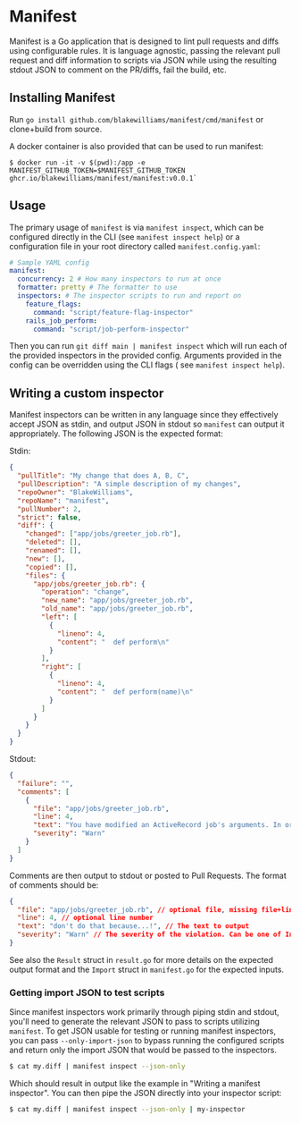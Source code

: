 # Manifest

Manifest is a Go application that is designed to lint pull requests and diffs
using configurable rules. It is language agnostic, passing the relevant pull
request and diff information to scripts via JSON while using the resulting
stdout JSON to comment on the PR/diffs, fail the build, etc.


## Installing Manifest

Run `go install github.com/blakewilliams/manifest/cmd/manifest` or clone+build from source.

A docker container is also provided that can be used to run manifest:

```
$ docker run -it -v $(pwd):/app -e MANIFEST_GITHUB_TOKEN=$MANIFEST_GITHUB_TOKEN ghcr.io/blakewilliams/manifest/manifest:v0.0.1`
```

## Usage

The primary usage of `manifest` is via `manifest inspect`, which can be configured directly in the CLI (see `manifest inspect help`) or a configuration file in your root directory called `manifest.config.yaml`:

```yaml
# Sample YAML config
manifest:
  concurrency: 2 # How many inspectors to run at once
  formatter: pretty # The formatter to use
  inspectors: # The inspector scripts to run and report on
    feature_flags:
      command: "script/feature-flag-inspector"
    rails_job_perform:
      command: "script/job-perform-inspector"
```

Then you can run `git diff main | manifest inspect` which will run each of the provided
inspectors in the provided config. Arguments provided in the config can be
overridden using the CLI flags ( see `manifest inspect help`).

## Writing a custom inspector

Manifest inspectors can be written in any language since they effectively accept
JSON as stdin, and output JSON in stdout so `manifest` can output it
appropriately. The following JSON is the expected format:

Stdin:

```json
{
  "pullTitle": "My change that does A, B, C",
  "pullDescription": "A simple description of my changes",
  "repoOwner": "BlakeWilliams",
  "repoName": "manifest",
  "pullNumber": 2,
  "strict": false,
  "diff": {
    "changed": ["app/jobs/greeter_job.rb"],
    "deleted": [],
    "renamed": [],
    "new": [],
    "copied": [],
    "files": {
      "app/jobs/greeter_job.rb": {
        "operation": "change",
        "new_name": "app/jobs/greeter_job.rb",
        "old_name": "app/jobs/greeter_job.rb",
        "left": [
          {
            "lineno": 4,
            "content": "  def perform\n"
          }
        ],
        "right": [
          {
            "lineno": 4,
            "content": "  def perform(name)\n"
          }
        ]
      }
    }
  }
}
```

Stdout:

```json
{
  "failure": "",
  "comments": [
    {
      "file": "app/jobs/greeter_job.rb",
      "line": 4,
      "text": "You have modified an ActiveRecord job's arguments. In order to avoid job failures please read and follow X documentation.",
      "severity": "Warn"
    }
  ]
}
```

Comments are then output to stdout or posted to Pull Requests. The format of comments should be:

```json
{
  "file": "app/jobs/greeter_job.rb", // optional file, missing file+line comments top-level
  "line": 4, // optional line number
  "text": "don't do that because...!", // The text to output
  "severity": "Warn" // The severity of the violation. Can be one of Info, Warn, or Error.
}
```

See also the `Result` struct in `result.go` for more details on the expected output format and the `Import` struct in `manifest.go` for the expected inputs.

### Getting import JSON to test scripts

Since manifest inspectors work primarily through piping stdin and stdout, you'll need to generate the relevant JSON to pass to scripts utilizing `manifest`. To get JSON usable for testing or running manifest inspectors, you can pass `--only-import-json` to bypass running the configured scripts and return only the import JSON that would be passed to the inspectors.

```sh
$ cat my.diff | manifest inspect --json-only
```

Which should result in output like the example in "Writing a manifest inspector". You can then pipe the JSON directly into your inspector script:

```sh
$ cat my.diff | manifest inspect --json-only | my-inspector
```
